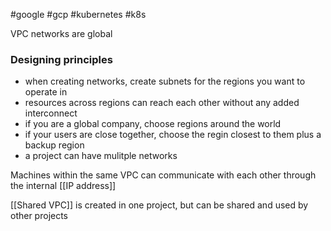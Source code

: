 #google #gcp #kubernetes #k8s

VPC networks are global

### Designing principles
- when creating networks, create subnets for the regions you want to operate in
- resources across regions can reach each other without any added interconnect
- if you are a global company, choose regions around the world
- if your users are close together, choose the regin closest to them plus a backup region
- a project can have mulitple networks

Machines within the same VPC can communicate with each other through the internal [[IP address]]

[[Shared VPC]] is created in one project, but can be shared and used by other projects